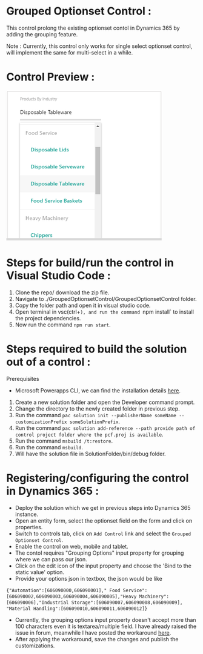 # Grouped Optionset Control : 
This control prolong the existing optionset contol in Dynamics 365 by adding the grouping feature.

Note : Currently, this control only works for single select optionset control, will implement the same for multi-select in a while.

# Control Preview :
![preview](./GroupedOptionsetControl/preview.png)

# Steps for build/run the control in Visual Studio Code :
1. Clone the repo/ download the zip file.
2. Navigate to ./GroupedOptionsetControl/GroupedOptionsetControl folder.
3. Copy the folder path and open it in visual studio code.
4. Open terminal in vsc(ctrl+`), and run the command `npm install` to install the project dependencies.
5. Now run the command `npm run start`.

# Steps required to build the solution out of a control :
Prerequisites
- Microsoft Powerapps CLI, we can find the installation details [here](https://docs.microsoft.com/en-us/powerapps/developer/component-framework/create-custom-controls-using-pcf#prerequisites-to-use-powerapps-cli).

1. Create a new solution folder and open the Developer command prompt.
2. Change the directory to the newly created folder in previous step.
3. Run the command `pac solution init --publisherName someName --customizationPrefix someSolutionPrefix`.
4. Run the command `pac solution add-reference --path provide path of control project folder where the pcf.proj is available`.
5. Run the command `msbuild /t:restore`.
6. Run the command `msbuild`.
7. Will have the solution file in SolutionFolder/bin/debug folder.

# Registering/configuring the control in Dynamics 365 :
- Deploy the solution which we get in previous steps into Dynamics 365 instance.
- Open an entity form, select the optionset field on the form and click on properties.
- Switch to controls tab, click on `Add Control` link and select the `Grouped Optionset Control`.
- Enable the control on web, mobile and tablet.
- The contol requires "Grouping Options" input property for grouping where we can pass our json.
- Click on the edit icon of the input property and choose the 'Bind to the static value' option.
- Provide your options json in textbox, the json would be like 
```
{"Automation":[606090000,606090001]," Food Service":[606090002,606090003,606090004,606090005],"Heavy Machinery":[606090006],"Industrial Storage":[606090007,606090008,606090009], "Material Handling":[606090010,606090011,606090012]}
```
- Currently, the grouping options input property doesn't accept more than 100 characters even it is textarea/multiple field. I have already raised the issue in forum, meanwhile I have posted the workaround [here](https://powerusers.microsoft.com/t5/PowerApps-Component-Framework/Problem-with-maximum-length-of-Input-parameters-which-are-of/m-p/289788#M231).
- After applying the workaround, save the changes and publish the customizations.
